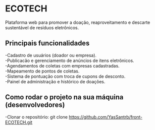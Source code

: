 # ECOTECH 
Plataforma web para promover a doação, reaproveitamento e descarte sustentável de resíduos eletrônicos.

## Principais funcionalidades
-Cadastro de usuários (doador ou empresa).
<br>
-Publicacão e gerenciamento de anúncios de itens eletrônicos.
<br>
-Agendamentos de coletas com empresas cadastradas.
<br>
-Mapeamento de pontos de coletas.
<br>
-Sistema de pontuação com troca de cupons de desconto.
<br>
-Painel de administração e histórico de doações.
<br>

## Como rodar o projeto na sua máquina (desenvolvedores)
-Clonar o repositório: git clone https://github.com/YasSantrb/front-ECOTECH.git

